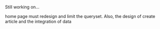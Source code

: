 Still working on... 

home page must redesign and limit the queryset. Also, the design of create article and the integration of data
